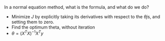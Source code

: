 In a normal equation method, what is the formula, and what do we do?
- Minimize $J$ by explicitly taking its derivatives with respect to the $\theta j$s, and setting them to zero.
- Find the optimum theta, without iteration
- $\theta=(X^TX)^{-1}X^Ty$

